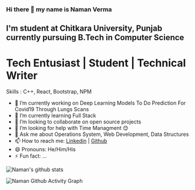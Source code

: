 ### Hi there 👋 my name is Naman Verma
## I'm student at Chitkara University, Punjab currently pursuing B.Tech in Computer Science
# Tech Entusiast | Student | Technical Writer

Skills : C++, React, Bootstrap, NPM


- 🔭 I’m currently working on Deep Learning Models To Do Prediction For Covid19 Through Lungs Scans
- 🌱 I’m currently learning Full Stack
- 👯 I’m looking to collaborate on open source projects
- 🤔 I’m looking for help with Time Managment 😊
- 💬 Ask me about Operations System, Web Development, Data Structures
- 📫 How to reach me: [Linkedin](https://www.linkedin.com/in/naman-verma-25a99b1b6/ "Linkedin's Homepage") | [Github](https://github.com/Naman7213 "Github's Homepage")
- 😄 Pronouns: He/Him/His
- ⚡ Fun fact: ...

![Naman's github stats](https://github-readme-stats.vercel.app/api?username=Naman7213&show_icons=true&hide_border=false)


![Naman Github Activity Graph](https://activity-graph.herokuapp.com/graph?username=Naman7213)
